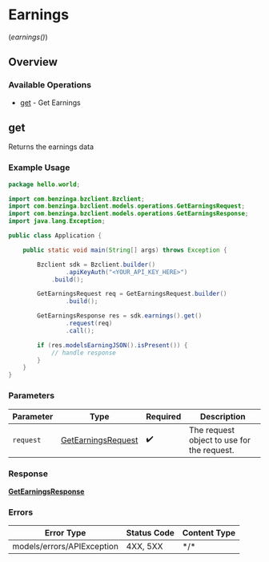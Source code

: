 # Earnings
(*earnings()*)

## Overview

### Available Operations

* [get](#get) - Get Earnings

## get

Returns the earnings data

### Example Usage

```java
package hello.world;

import com.benzinga.bzclient.Bzclient;
import com.benzinga.bzclient.models.operations.GetEarningsRequest;
import com.benzinga.bzclient.models.operations.GetEarningsResponse;
import java.lang.Exception;

public class Application {

    public static void main(String[] args) throws Exception {

        Bzclient sdk = Bzclient.builder()
                .apiKeyAuth("<YOUR_API_KEY_HERE>")
            .build();

        GetEarningsRequest req = GetEarningsRequest.builder()
                .build();

        GetEarningsResponse res = sdk.earnings().get()
                .request(req)
                .call();

        if (res.modelsEarningJSON().isPresent()) {
            // handle response
        }
    }
}
```

### Parameters

| Parameter                                                           | Type                                                                | Required                                                            | Description                                                         |
| ------------------------------------------------------------------- | ------------------------------------------------------------------- | ------------------------------------------------------------------- | ------------------------------------------------------------------- |
| `request`                                                           | [GetEarningsRequest](../../models/operations/GetEarningsRequest.md) | :heavy_check_mark:                                                  | The request object to use for the request.                          |

### Response

**[GetEarningsResponse](../../models/operations/GetEarningsResponse.md)**

### Errors

| Error Type                 | Status Code                | Content Type               |
| -------------------------- | -------------------------- | -------------------------- |
| models/errors/APIException | 4XX, 5XX                   | \*/\*                      |
